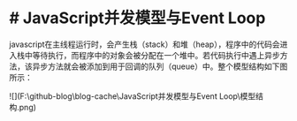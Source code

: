 # # JavaScript并发模型与Event Loop

javascript在主线程运行时，会产生栈（stack）和堆（heap），程序中的代码会进入栈中等待执行，而程序中的对象会被分配在一个堆中。若代码执行中遇上异步方法，该异步方法就会被添加到用于回调的队列（queue）中。整个模型结构如下图所示：

![](F:\github-blog\blog-cache\JavaScript并发模型与Event Loop\模型结构.png)


